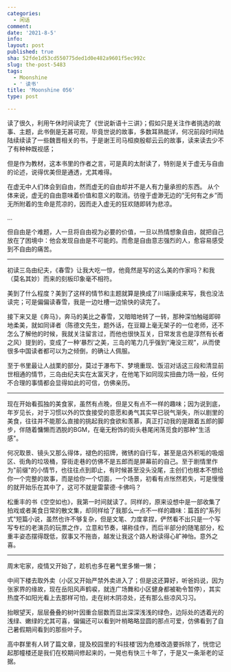 ```yaml
---
categories:
  - 闲话
comment: 
date: '2021-8-5'
info: 
layout: post
published: true
sha: 52fde1d53cd550775ded1d0e482a9601f5ec992c
slug: the-post-5483
tags:
  - Moonshine
  - ' 读书'
title: 'Moonshine 056'
type: post

---
```




读了很久，利用午休时间读完了《世说新语十三讲》；假如只是关注作者挑选的故事、主题，此书倒是无甚可观，毕竟世说的故事，多数耳熟能详，何况前段时间陆陆续续读了一些魏晋相关的书，于是谢王司马桓庾殷郗云云的故事，读来读去少不了有种种既视感；

但是作为教材，这本书里的作者之言，可是真的太耐读了，特别是关于虚无与自由的论述，说得优美但是通透，尤其难得。

> 
在虚无中人们体会到自由，然而虚无的自由却并不是人有力量承担的东西。 从个体来说，虚无的自由意味着价值和意义的取消。彷徨于虚渺无边的“无何有之乡”而无所附着的生命是荒凉的，因而走入虚无的狂欢随即转为悲凉。   

...
> 
但自由是个难题，人一旦将自由视为必要的价值，一旦以热情想象自由，就把自己放在了困境中：他会发现自由是不可能的。而愈是自由意志强烈的人，愈容易感受到不自由的痛苦。

----

初读三岛由纪夫，《春雪》让我大吃一惊，他竟然是写的这么美的作家吗？和我（莫名其妙）而来的刻板印象毫不相符。

美到了什么程度？美到了这样的情节和主题就算是换成了川端康成来写，我也没法读完；可是偏偏读春雪，我是一边吐槽一边愉快的读完了。

接下来又是《奔马》，奔马的美比之春雪，又暗暗地转了一转，那种深怕触碰即碎地柔美，就如同译者（陈德文先生，题外话，在豆瓣上毫无架子的一位老师，还不怎么了解他的时候，我就关注留言过，而他也很快互关，日常发言也是淳然有长者之风）提到的，变成了一种‘暴烈’之美，三岛的笔力几乎强到“淹没三观”，从而使很多中国读者都可以为之倾倒，的确让人佩服。

至于书里最让人战栗的部分，莫过于瀑布下、梦境重现、饭沼对话这三段和清显前世相通的情节，三岛由纪夫实在太富天才，在他笔下如同现实扭曲力场一般，任何不合理的事情都会显得如此的可信，仿佛亲历。

----
现在开始看孤独的美食家，虽然有点晚，但是又有点不一样的趣味；因为说到底，年岁见长，对于习惯以外的饮食接受的意愿和勇气其实早已锐气渐失，所以剧里的美食，往往并不能那么直接的挑起我的食欲和羡慕，真正打动我的是跟着五郎的脚步，伴随着慵懒而洒脱的BGM，在毫无粉饰的街头巷尾闲荡觅食的那种"生活感"。

何况取景、镜头又那么得体，褪色的招牌，微锈的自行车，甚至是店外积垢的吸烟区、街角的垃圾桶，穿街走巷的仿佛不是五郎而是屏幕前的自己。至于剧情里作为"前缀"的小情节，也往往点到即止，有时候甚至没头没尾，主创们也根本不想给你一个完整的故事，而是给你一个切面，一个场景，初看有点怅然若失，可是慢慢的就开始乐在其中了，这可不就是雷蒙德·卡佛吗？

松重丰的书《空空如也》，我第一时间就读了。同样的，原来设想中是一部收集了拍戏或者美食日常的散文集，却同样给了我那么一点不一样的趣味：篇首的"系列式"短篇小说，虽然也许不够复杂，但是文笔、力度拿捏，俨然看不出只是一个写写专栏的老演员的玩票之作，立意和节奏，堪称佳作，而后半部分的随笔部分，松重丰姿态摆得既低，叙事又不拖沓，越发让我这个路人粉读得心旷神怡。意外之喜。

----

周末宅家，疫情又开始了，趁机也多在暑气里多懒一懒；

中间下楼去取外卖（小区又开始严禁外卖进入了；但是这还算好，听爸妈说，因为张家界的缘故，现在岳阳风声鹤唳，就连广场舞和小区健身都被勒令暂停），其实热度不如阳光看上去那样可怕，走在树木阴凉处，还有那么些凉风习习。

抬眼望天，层层叠叠的树叶因重合层数而显出深深浅浅的绿色，边际处的透着光的浅绿、嫩绿的尤其可喜，偏偏还可以看到叶梢略略显圆的那点可爱，仿佛看到了自己暑假期间看到的那些叶子。

高中群里有人转了篇文章，提及校园里的‘科技楼’因为危楼改造要拆除了，恍惚记起那幢楼还是我们在校期间修起来的，一晃也有快三十年了，于是又一条渐老的证据。




